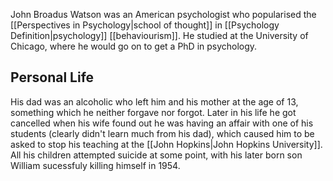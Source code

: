 John Broadus Watson was an American psychologist who popularised the [[Perspectives in Psychology|school of thought]] in [[Psychology Definition|psychology]] [[behaviourism]]. He studied at the University of Chicago, where he would go on to get a PhD in psychology.

## Personal Life
His dad was an alcoholic who left him and his mother at the age of 13, something which he neither forgave nor forgot. Later in his life he got cancelled when his wife found out he was having an affair with one of his students (clearly didn't learn much from his dad), which caused him to be asked to stop his teaching at the [[John Hopkins|John Hopkins University]]. All his children attempted suicide at some point, with his later born son William sucessfuly killing himself in 1954.